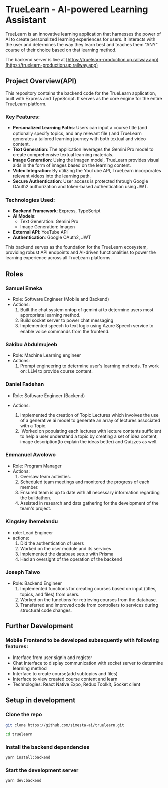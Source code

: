 # TrueLearn - AI-powered Learning Assistant

TrueLearn is an innovative learning application that harnesses the power of AI to create personalized learning experiences for users. It interacts with the user and determines the way they learn best and teaches them "ANY" course of their choice based on that learning method.

The backend server is live at [https://truelearn-production.up.railway.app](https://truelearn-production.up.railway.app)

## Project Overview(API)

This repository contains the backend code for the TrueLearn application, built with Express and TypeScript. It serves as the core engine for the entire TrueLearn platform.

### Key Features:

- **Personalized Learning Paths**: Users can input a course title (and optionally specify topics, and any relevant file ) and TrueLearn generates a tailored learning journey with both textual and video content.
- **Text Generation**: The application leverages the Gemini Pro model to create comprehensive textual learning materials.
- **Image Generation**: Using the Imagen model, TrueLearn provides visual aids in the form of images based on the learning content.
- **Video Integration**: By utilizing the YouTube API, TrueLearn incorporates relevant videos into the learning path.
- **Secure Authentication**: User access is protected through Google OAuth2 authorization and token-based authentication using JWT.

### Technologies Used:

- **Backend Framework**: Express, TypeScript
- **AI Models**:
  - Text Generation: Gemini Pro
  - Image Generation: Imagen
- **External API**: YouTube API
- **Authentication**: Google OAuth2, JWT

This backend serves as the foundation for the TrueLearn ecosystem, providing robust API endpoints and AI-driven functionalities to power the learning experience across all TrueLearn platforms.

## Roles

### Samuel Emeka

- Role: Software Engineer (Mobile and Backend)
- Actions:
  1. Built the chat system ontop of  gemini ai to determine users most appropriate learning method.
  2. Build socket server to power chat messaging
  3. Implemented speech to text logic using Azure Speech service to enable voice commands from the frontend.

### Sakibu Abdulmujeeb 
- Role: Machine Learning engineer 
- Actions:
  1. Prompt engineering to determine user's learning methods. To work on: LLM to provide course content.

### Daniel Fadehan

- Role: Software Engineer (Backend)

- Actions:
  1. Implemented the creation of Topic Lectures which involves the use of a generative ai model to generate an array of lectures associated with a Topic.
  2. ⁠ Worked on populating each lectures with lecture contents sufficient to help a user understand a topic by creating a set of idea content, image description(to explain the ideas better) and Quizzes as well.

### Emmanuel Awolowo

- Role: Program Manager 
- Actions:
  1. Oversaw team activities.
  2. Scheduled team meetings and monitored the progress of each member.
  3. Ensured team is up to date with all necessary information regarding the buildathon.
  4. Assisted in research and data gathering for the development of the team's project.

### Kingsley Ihemelandu

- role: Lead Engineer
- actions:
  1. Did the authentication of users
  2. Worked on the user module and its services
  3. Implemented the database setup with Prisma
  4. Had an oversight of the operation of the backend
 
### Joseph Taiwo
- Role: Backend Engineer
  1. Implemented functions for creating courses based on input (titles, topics, and files) from users.
  2. Worked on the functions for retrieving courses from the database.
  3. Transferred and improved code from controllers to services during structural code changes.

## Further Development

### Mobile Frontend to be developed subsequently with following features:
- Interface from user signin and register
- Chat Interface to display communication with socket server to determine learning method 
- Interface to create course(add subtopics and files)
- Interface to view created course content and learn
- Technologies: React Native Expo, Redux Toolkit, Socket client

## Setup in development

### Clone the repo

```sh
git clone https://github.com/simesta-ai/truelearn.git

cd truelearn
```

### Install the backend dependencies

```sh
yarn install:backend
```

### Start the development server

```sh
yarn dev:backend
```

